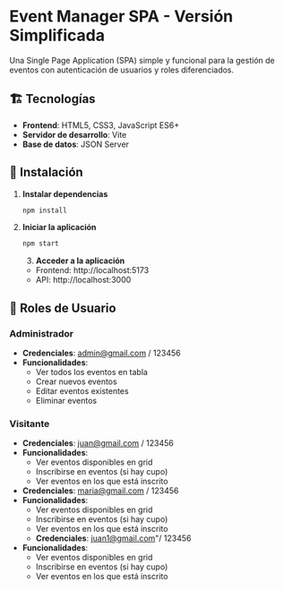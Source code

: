 # Event Manager SPA - Versión Simplificada

Una Single Page Application (SPA) simple y funcional para la gestión de eventos con autenticación de usuarios y roles diferenciados.
## 🏗️ Tecnologías

- **Frontend**: HTML5, CSS3, JavaScript ES6+
- **Servidor de desarrollo**: Vite
- **Base de datos**: JSON Server

## 🚀 Instalación

1. **Instalar dependencias**
   ```bash
   npm install
   ```

2. **Iniciar la aplicación**
   ```bash
   npm start
   ```
   3. **Acceder a la aplicación**
   - Frontend: http://localhost:5173
   - API: http://localhost:3000

## 👥 Roles de Usuario

### Administrador
- **Credenciales**: admin@gmail.com / 123456
- **Funcionalidades**:
  - Ver todos los eventos en tabla
  - Crear nuevos eventos
  - Editar eventos existentes
  - Eliminar eventos

### Visitante
- **Credenciales**: juan@gmail.com / 123456
- **Funcionalidades**:
  - Ver eventos disponibles en grid
  - Inscribirse en eventos (si hay cupo)
  - Ver eventos en los que está inscrito
- **Credenciales**: maria@gmail.com / 123456
- **Funcionalidades**:
  - Ver eventos disponibles en grid
  - Inscribirse en eventos (si hay cupo)
  - Ver eventos en los que está inscrito
  - **Credenciales**: juan1@gmail.com"/ 123456
- **Funcionalidades**:
  - Ver eventos disponibles en grid
  - Inscribirse en eventos (si hay cupo)
  - Ver eventos en los que está inscrito